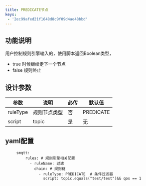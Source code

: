 ```yaml
---
title: PREDICATE节点
keys:
 - '2ec99afed21f1648d8c9f09d4ae48bbd'
---
```

## 功能说明

用户控制规则引擎输入的，使用脚本返回Boolean类型，
- true 时候继续走下一个节点
- false 规则终止

## 设计参数

|  参数   | 说明  | 必传  |默认值  |
|  ----  | ----  |----  |----  |
| ruleType  | 规则节点类型 |否 |PREDICATE  |
| script| topic |是 |无  |


## yaml配置

   ```
        smqtt:
            rules: # 规则引擎相关配置
              - ruleName: 过滤
                chain: # 规则链
                  - ruleType: PREDICATE  # 条件过滤器
                    script: topic.equals("test/test")&& qos == 1
   ```